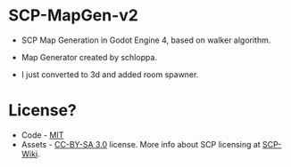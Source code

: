 # SCP-MapGen-v2
- SCP Map Generation in Godot Engine 4, based on walker algorithm.

- Map Generator created by schloppa.
- I just converted to 3d and added room spawner.

# License?
- Code - [MIT](/LICENSE.MIT)
- Assets - [CC-BY-SA 3.0](/LICENSE.CCBYSA3) license. More info about SCP licensing at [SCP-Wiki](https://scp-wiki.wikidot.com/licensing-guide).